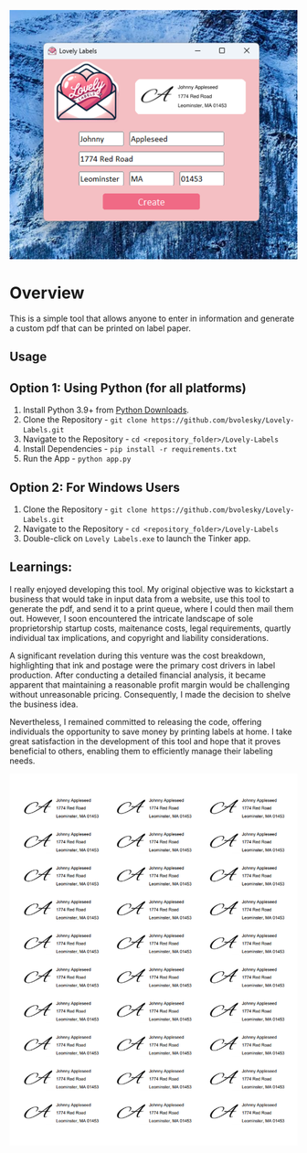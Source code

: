 ![LL Image](/images/application.png)
# Overview
This is a simple tool that allows anyone to enter in information and generate a custom pdf that can be printed on label paper.

## Usage
## Option 1: Using Python (for all platforms)

1. Install Python 3.9+ from [Python Downloads](https://www.python.org/downloads/).
2. Clone the Repository - ```git clone https://github.com/bvolesky/Lovely-Labels.git```
3. Navigate to the Repository - ```cd <repository_folder>/Lovely-Labels```
4. Install Dependencies - ```pip install -r requirements.txt```
5. Run the App - ```python app.py```

## Option 2: For Windows Users
1. Clone the Repository - ```git clone https://github.com/bvolesky/Lovely-Labels.git```
2. Navigate to the Repository - ```cd <repository_folder>/Lovely-Labels```
3. Double-click on ```Lovely Labels.exe``` to launch the Tinker app.

## Learnings:
I really enjoyed developing this tool. 
My original objective was to kickstart a business that would take in input data from a website, use this tool to generate the pdf, and send it to a print queue, where I could then mail them out.
However, I soon encountered the intricate landscape of sole proprietorship startup costs, maitenance costs, legal requirements, quartly individual tax implications, and copyright and liability considerations.

A significant revelation during this venture was the cost breakdown, highlighting that ink and postage were the primary cost drivers in label production. 
After conducting a detailed financial analysis, it became apparent that maintaining a reasonable profit margin would be challenging without unreasonable pricing.
Consequently, I made the decision to shelve the business idea.

Nevertheless, I remained committed to releasing the code, offering individuals the opportunity to save money by printing labels at home.
I take great satisfaction in the development of this tool and hope that it proves beneficial to others, enabling them to efficiently manage their labeling needs.  

![Label Image](/images/labels.png)


